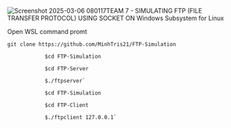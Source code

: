 ![Screenshot 2025-03-06 080117](https://github.com/user-attachments/assets/e8fd404a-1bcc-48e5-8fb2-4b5c8804a493)TEAM 7 - SIMULATING FTP (FILE TRANSFER PROTOCOL) USING SOCKET ON Windows Subsystem for Linux

Open WSL command promt 

`git clone https://github.com/MinhTris21/FTP-Simulation`
                
                $cd FTP-Simulation
                
                $cd FTP-Server
                
                $./ftpserver`
                
                $cd FTP-Simulation
                
                $cd FTP-Client
                
                $./ftpclient 127.0.0.1`


